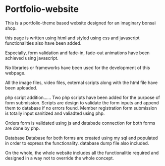 # Portfolio-website
This is a portfolio-theme based website designed for an imaginary bonsai shop.

this page is written using html and styled using css and javascript functionalities also have been added.

Especially, form validation and fade-in, fade-out animations have been achieved using javascript.

No libraries or frameworks have been used for the development of this webpage.

All the image files, video files, external scripts along with the html file have been uploaded.

php script addition......
Two php scripts have been added for the purpose of form submission.
Scripts are design to validate the form inputs and append them to database if no errors found.
Member registration form submission is totally input sanitized and valiadted using php.

Orders form is validated using js and databade connection for both forms are done by php.

Database
Database for both forms are created using my sql and populated in order to express the functionality.
database dump file also included.

On the whole, the whole website includes all the functionalitie required and designed in a way not to override the whole concept.
